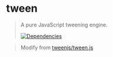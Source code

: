 # tween

> A pure JavaScript tweening engine.
>
> [![Dependencies][david-image]][david-url]

> Modify from [tweenjs/tween.js](https://github.com/tweenjs/tween.js)

[david-image]: http://img.shields.io/david/dev/nuintun/tween.svg?style=flat-square
[david-url]: https://david-dm.org/nuintun/tween?type=dev

